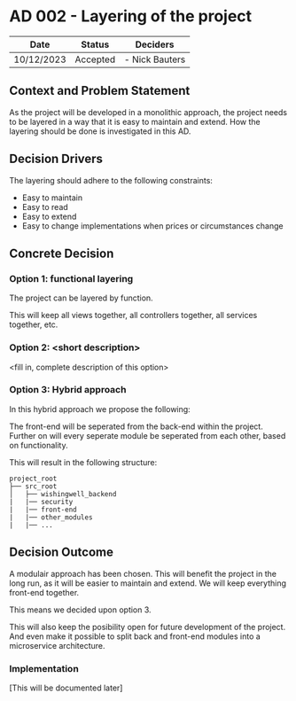 # AD 002 - Layering of the project

| Date       | Status   | Deciders       |
|------------|----------|----------------|
| 10/12/2023 | Accepted | - Nick Bauters |

## Context and Problem Statement

As the project will be developed in a monolithic approach, the project needs to be layered in a way that it is easy to maintain and extend.
How the layering should be done is investigated in this AD.

## Decision Drivers

The layering should adhere to the following constraints:
- Easy to maintain
- Easy to read
- Easy to extend
- Easy to change implementations when prices or circumstances change

## Concrete Decision

### Option 1: functional layering

The project can be layered by function.

This will keep all views together, all controllers together, all services together, etc.

### Option 2: \<short description\>

<fill in, complete description of this option>

### Option 3: Hybrid approach

In this hybrid approach we propose the following:

The front-end will be seperated from the back-end within the project.
Further on will every seperate module be seperated from each other, based on functionality.

This will result in the following structure:

```agsl
project_root
├── src_root
│   ├── wishingwell_backend
|   |── security
|   |── front-end
|   |── other_modules
|   |── ...

```
## Decision Outcome

A modulair approach has been chosen.
This will benefit the project in the long run, as it will be easier to maintain and extend.
We will keep everything front-end together.

This means we decided upon option 3.

This will also keep the posibility open for future development of the project. And even make it possible to split back and front-end modules into a microservice architecture.

### Implementation

[This will be documented later]